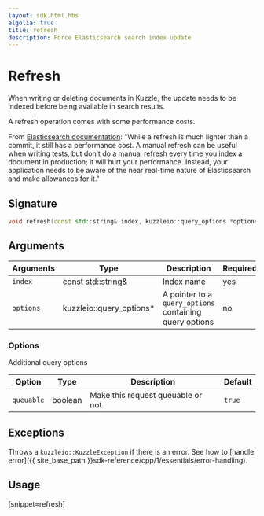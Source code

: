 ```yaml
---
layout: sdk.html.hbs
algolia: true
title: refresh
description: Force Elasticsearch search index update
---
```


# Refresh

When writing or deleting documents in Kuzzle, the update needs to be indexed before being available in search results.

<div class="alert alert-info">
  A refresh operation comes with some performance costs.

From [Elasticsearch documentation](https://www.elastic.co/guide/en/elasticsearch/reference/current/docs-refresh.html):
"While a refresh is much lighter than a commit, it still has a performance cost. A manual refresh can be useful when writing tests, but don’t do a manual refresh every time you index a document in production; it will hurt your performance. Instead, your application needs to be aware of the near real-time nature of Elasticsearch and make allowances for it."

</div>

## Signature

```cpp
void refresh(const std::string& index, kuzzleio::query_options *options = null)
```

## Arguments

| Arguments | Type          | Description                                             | Required |
| --------- | ------------- | ------------------------------------------------------- | -------- |
| `index`   | const std::string&   | Index name                                              | yes      |
| `options` | kuzzleio::query_options* | A pointer to a `query_options` containing query options | no       |

### **Options**

Additional query options

| Option     | Type    | Description                       | Default |
| ---------- | ------- | --------------------------------- | ------- |
| `queuable` | boolean | Make this request queuable or not | `true`  |

## Exceptions

Throws a `kuzzleio::KuzzleException` if there is an error. See how to [handle error]({{ site_base_path }}sdk-reference/cpp/1/essentials/error-handling).

## Usage

[snippet=refresh]

